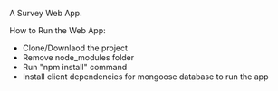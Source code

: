 A Survey Web App.

How to Run the Web App:

- Clone/Downlaod the project
- Remove node_modules folder
- Run "npm install" command
- Install client dependencies for mongoose database to run the app